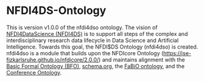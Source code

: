 # NFDI4DS-Ontology

This is version v1.0.0 of the nfdi4dso ontology.
The vision of [NFDI4DataScience (NFDI4DS)](https://www.nfdi4datascience.de/) is to support all steps of the complex and interdisciplinary research data lifecycle in Data Science and Artificial Intelligence. Towards this goal, the NFDI$DS Ontology (nfdi4dso) is created. nfdi4dso is a module that builds upon the NFDIcore Ontology (https://ise-fizkarlsruhe.github.io/nfdicore/2.0.0/) and maintains alignment with the [Basic Formal Ontology (BFO)](https://basic-formal-ontology.org/), [schema.org](https://schema.org/), the [FaBiO ontology](http://purl.org/spar/fabio), and the [Conference Ontology](https://w3id.org/scholarlydata/ontology/conference-ontology.owl).
